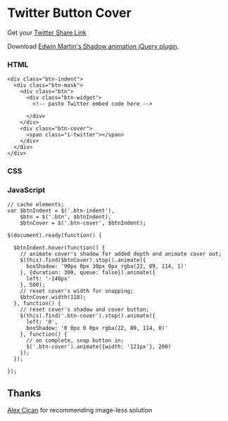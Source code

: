 Twitter Button Cover
====================

Get your [Twitter Share Link](https://twitter.com/about/resources/buttons#tweet)

Download [Edwin Martin's Shadow animation jQuery plugin](http://www.bitstorm.org/jquery/shadow-animation/).


### HTML

    <div class="btn-indent">
      <div class="btn-mask">
        <div class="btn">
          <div class="btn-widget">
            <!-- paste Twitter embed code here -->
            
          </div>
        </div>
        <div class="btn-cover">
          <span class="i-twitter"></span>
        </div>
      </div>
    </div>
    
### CSS 

### JavaScript

    // cache elements;
    var $btnIndent = $('.btn-indent'),
        $btn = $('.btn', $btnIndent),
        $btnCover = $('.btn-cover', $btnIndent);
    
    $(document).ready(function() {
    
      $btnIndent.hover(function() {
        // animate cover's shadow for added depth and animate cover out;
        $(this).find($btnCover).stop().animate({
          boxShadow: '90px 0px 30px 0px rgba(22, 89, 114, 1)'
        }, {duration: 300, queue: false}).animate({
          left: '-140px'
        }, 500);
        // reset cover's width for snapping;
        $btnCover.width(118);
      }, function() {
        // reset cover's shadow and cover button;
        $(this).find('.btn-cover').stop().animate({
          left: '0',
          boxShadow: '0 0px 0 0px rgba(22, 89, 114, 0)'
        }, function() {
          // on complete, snap button in;
          $('.btn-cover').animate({width: '121px'}, 200)
        });
      });
    
    });

## Thanks
[Alex Cican](http://dribbble.com/sican) for recommending image-less solution